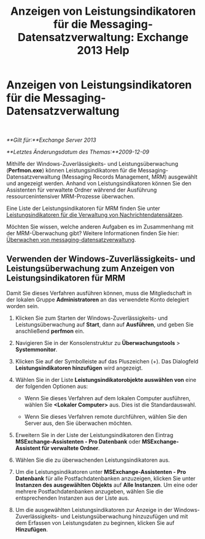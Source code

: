 ﻿---
title: 'Anzeigen von Leistungsindikatoren für die Messaging-Datensatzverwaltung: Exchange 2013 Help'
TOCTitle: Anzeigen von Leistungsindikatoren für die Messaging-Datensatzverwaltung
ms:assetid: ec374d31-2797-4f8b-8c96-3839d01a662c
ms:mtpsurl: https://technet.microsoft.com/de-de/library/Bb397227(v=EXCHG.150)
ms:contentKeyID: 51409363
ms.date: 04/24/2018
mtps_version: v=EXCHG.150
ms.translationtype: HT
---

# Anzeigen von Leistungsindikatoren für die Messaging-Datensatzverwaltung

 

_**Gilt für:**Exchange Server 2013_

_**Letztes Änderungsdatum des Themas:**2009-12-09_

Mithilfe der Windows-Zuverlässigkeits- und Leistungsüberwachung (**Perfmon.exe**) können Leistungsindikatoren für die Messaging-Datensatzverwaltung (Messaging Records Management, MRM) ausgewählt und angezeigt werden. Anhand von Leistungsindikatoren können Sie den Assistenten für verwaltete Ordner während der Ausführung ressourcenintensiver MRM-Prozesse überwachen.

Eine Liste der Leistungsindikatoren für MRM finden Sie unter [Leistungsindikatoren für die Verwaltung von Nachrichtendatensätzen](performance-counters-for-messaging-records-management-exchange-2013-help.md).

Möchten Sie wissen, welche anderen Aufgaben es im Zusammenhang mit der MRM-Überwachung gibt? Weitere Informationen finden Sie hier: [Überwachen von messaging-datensatzverwaltung](monitoring-messaging-records-management-exchange-2013-help.md).

## Verwenden der Windows-Zuverlässigkeits- und Leistungsüberwachung zum Anzeigen von Leistungsindikatoren für MRM

Damit Sie dieses Verfahren ausführen können, muss die Mitgliedschaft in der lokalen Gruppe **Administratoren** an das verwendete Konto delegiert worden sein.

1.  Klicken Sie zum Starten der Windows-Zuverlässigkeits- und Leistungsüberwachung auf **Start**, dann auf **Ausführen**, und geben Sie anschließend **perfmon** ein.

2.  Navigieren Sie in der Konsolenstruktur zu **Überwachungstools** \> **Systemmonitor**.

3.  Klicken Sie auf der Symbolleiste auf das Pluszeichen (+). Das Dialogfeld **Leistungsindikatoren hinzufügen** wird angezeigt.

4.  Wählen Sie in der Liste **Leistungsindikatorobjekte auswählen von** eine der folgenden Optionen aus:
    
      - Wenn Sie dieses Verfahren auf dem lokalen Computer ausführen, wählen Sie **\<Lokaler Computer\>** aus. Dies ist die Standardauswahl.
    
      - Wenn Sie dieses Verfahren remote durchführen, wählen Sie den Server aus, den Sie überwachen möchten.

5.  Erweitern Sie in der Liste der Leistungsindikatoren den Eintrag **MSExchange-Assistenten - Pro Datenbank** oder **MSExchange-Assistent für verwaltete Ordner**.

6.  Wählen Sie die zu überwachenden Leistungsindikatoren aus.

7.  Um die Leistungsindikatoren unter **MSExchange-Assistenten - Pro Datenbank** für alle Postfachdatenbanken anzuzeigen, klicken Sie unter **Instanzen des ausgewählten Objekts** auf **Alle Instanzen**. Um eine oder mehrere Postfachdatenbanken anzugeben, wählen Sie die entsprechenden Instanzen aus der Liste aus.

8.  Um die ausgewählten Leistungsindikatoren zur Anzeige in der Windows-Zuverlässigkeits- und Leistungsüberwachung hinzuzufügen und mit dem Erfassen von Leistungsdaten zu beginnen, klicken Sie auf **Hinzufügen**.


